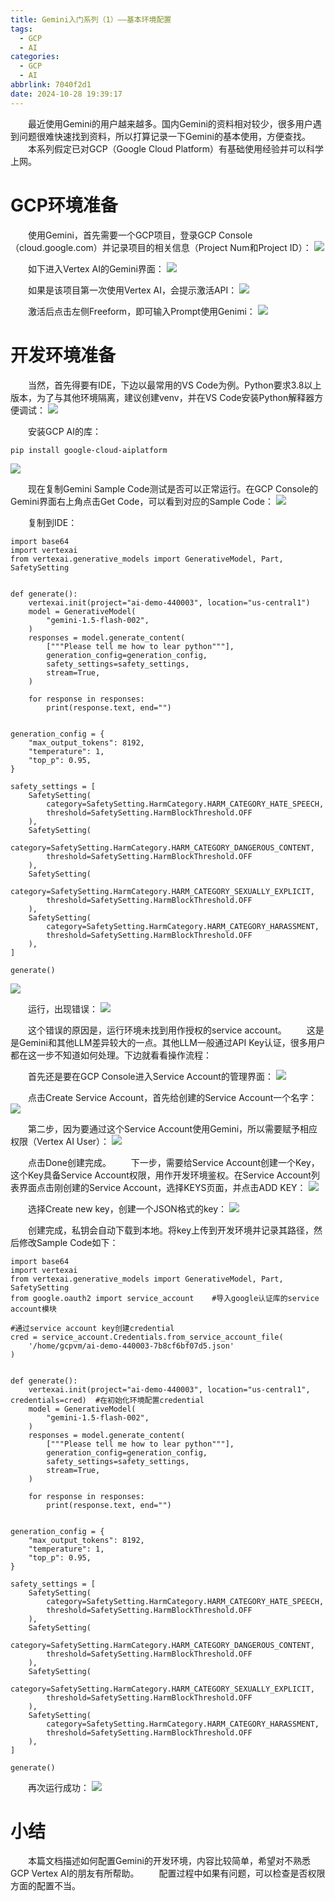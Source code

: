 ```yaml
---
title: Gemini入门系列（1）——基本环境配置
tags:
  - GCP
  - AI
categories:
  - GCP
  - AI
abbrlink: 7040f2d1
date: 2024-10-28 19:39:17
---
```


&emsp;&emsp;最近使用Gemini的用户越来越多。国内Gemini的资料相对较少，很多用户遇到问题很难快速找到资料，所以打算记录一下Gemini的基本使用，方便查找。
&emsp;&emsp;本系列假定已对GCP（Google Cloud Platform）有基础使用经验并可以科学上网。
<!-- more -->
# GCP环境准备
&emsp;&emsp;使用Gemini，首先需要一个GCP项目，登录GCP Console（cloud.google.com）并记录项目的相关信息（Project Num和Project ID）：
![](https://home.aubreyhan.net:9000/blogpic/17300858734628.jpg)

&emsp;&emsp;如下进入Vertex AI的Gemini界面：
![](https://home.aubreyhan.net:9000/blogpic/17300859341735.jpg)

&emsp;&emsp;如果是该项目第一次使用Vertex AI，会提示激活API：
![](https://home.aubreyhan.net:9000/blogpic/17300859785617.jpg)

&emsp;&emsp;激活后点击左侧Freeform，即可输入Prompt使用Genimi：
![](https://home.aubreyhan.net:9000/blogpic/17300862817401.jpg)


# 开发环境准备
&emsp;&emsp;当然，首先得要有IDE，下边以最常用的VS Code为例。Python要求3.8以上版本，为了与其他环境隔离，建议创建venv，并在VS Code安装Python解释器方便调试：
![](https://home.aubreyhan.net:9000/blogpic/17300943143734.jpg)

&emsp;&emsp;安装GCP AI的库：
```
pip install google-cloud-aiplatform
```
![](https://home.aubreyhan.net:9000/blogpic/17300944610561.jpg)

&emsp;&emsp;现在复制Gemini Sample Code测试是否可以正常运行。在GCP Console的Gemini界面右上角点击Get Code，可以看到对应的Sample Code：
![](https://home.aubreyhan.net:9000/blogpic/17300960467511.jpg)


&emsp;&emsp;复制到IDE：
```
import base64
import vertexai
from vertexai.generative_models import GenerativeModel, Part, SafetySetting


def generate():
    vertexai.init(project="ai-demo-440003", location="us-central1")
    model = GenerativeModel(
        "gemini-1.5-flash-002",
    )
    responses = model.generate_content(
        ["""Please tell me how to lear python"""],
        generation_config=generation_config,
        safety_settings=safety_settings,
        stream=True,
    )

    for response in responses:
        print(response.text, end="")


generation_config = {
    "max_output_tokens": 8192,
    "temperature": 1,
    "top_p": 0.95,
}

safety_settings = [
    SafetySetting(
        category=SafetySetting.HarmCategory.HARM_CATEGORY_HATE_SPEECH,
        threshold=SafetySetting.HarmBlockThreshold.OFF
    ),
    SafetySetting(
        category=SafetySetting.HarmCategory.HARM_CATEGORY_DANGEROUS_CONTENT,
        threshold=SafetySetting.HarmBlockThreshold.OFF
    ),
    SafetySetting(
        category=SafetySetting.HarmCategory.HARM_CATEGORY_SEXUALLY_EXPLICIT,
        threshold=SafetySetting.HarmBlockThreshold.OFF
    ),
    SafetySetting(
        category=SafetySetting.HarmCategory.HARM_CATEGORY_HARASSMENT,
        threshold=SafetySetting.HarmBlockThreshold.OFF
    ),
]

generate()
```
![](https://home.aubreyhan.net:9000/blogpic/17300960789703.jpg)


&emsp;&emsp;运行，出现错误：
![](https://home.aubreyhan.net:9000/blogpic/17300962382160.jpg)

&emsp;&emsp;这个错误的原因是，运行环境未找到用作授权的service account。
&emsp;&emsp;这是是Gemini和其他LLM差异较大的一点。其他LLM一般通过API Key认证，很多用户都在这一步不知道如何处理。下边就看看操作流程：

&emsp;&emsp;首先还是要在GCP Console进入Service Account的管理界面：
![](https://home.aubreyhan.net:9000/blogpic/17300965790448.jpg)

&emsp;&emsp;点击Create Service Account，首先给创建的Service Account一个名字：
![](https://home.aubreyhan.net:9000/blogpic/17300966432280.jpg)

&emsp;&emsp;第二步，因为要通过这个Service Account使用Gemini，所以需要赋予相应权限（Vertex AI User）：
![](https://home.aubreyhan.net:9000/blogpic/17300967344294.jpg)

&emsp;&emsp;点击Done创建完成。
&emsp;&emsp;下一步，需要给Service Account创建一个Key，这个Key具备Service Account权限，用作开发环境鉴权。在Service Account列表界面点击刚创建的Service Account，选择KEYS页面，并点击ADD KEY：
![](https://home.aubreyhan.net:9000/blogpic/17300969184218.jpg)

&emsp;&emsp;选择Create new key，创建一个JSON格式的key：
![](https://home.aubreyhan.net:9000/blogpic/17300970675561.jpg)

&emsp;&emsp;创建完成，私钥会自动下载到本地。将key上传到开发环境并记录其路径，然后修改Sample Code如下：
```
import base64
import vertexai
from vertexai.generative_models import GenerativeModel, Part, SafetySetting
from google.oauth2 import service_account    #导入google认证库的service account模块

#通过service account key创建credential
cred = service_account.Credentials.from_service_account_file(
    '/home/gcpvm/ai-demo-440003-7b8cf6bf07d5.json'
)


def generate():
    vertexai.init(project="ai-demo-440003", location="us-central1", credentials=cred)  #在初始化环境配置credential
    model = GenerativeModel(
        "gemini-1.5-flash-002",
    )
    responses = model.generate_content(
        ["""Please tell me how to lear python"""],
        generation_config=generation_config,
        safety_settings=safety_settings,
        stream=True,
    )

    for response in responses:
        print(response.text, end="")


generation_config = {
    "max_output_tokens": 8192,
    "temperature": 1,
    "top_p": 0.95,
}

safety_settings = [
    SafetySetting(
        category=SafetySetting.HarmCategory.HARM_CATEGORY_HATE_SPEECH,
        threshold=SafetySetting.HarmBlockThreshold.OFF
    ),
    SafetySetting(
        category=SafetySetting.HarmCategory.HARM_CATEGORY_DANGEROUS_CONTENT,
        threshold=SafetySetting.HarmBlockThreshold.OFF
    ),
    SafetySetting(
        category=SafetySetting.HarmCategory.HARM_CATEGORY_SEXUALLY_EXPLICIT,
        threshold=SafetySetting.HarmBlockThreshold.OFF
    ),
    SafetySetting(
        category=SafetySetting.HarmCategory.HARM_CATEGORY_HARASSMENT,
        threshold=SafetySetting.HarmBlockThreshold.OFF
    ),
]

generate()
```

&emsp;&emsp;再次运行成功：
![](https://home.aubreyhan.net:9000/blogpic/17300980649223.jpg)

# 小结
&emsp;&emsp;本篇文档描述如何配置Gemini的开发环境，内容比较简单，希望对不熟悉GCP Vertex AI的朋友有所帮助。
&emsp;&emsp;配置过程中如果有问题，可以检查是否权限方面的配置不当。
